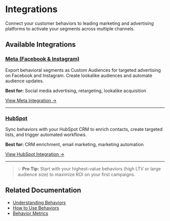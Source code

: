 # Integrations

Connect your customer behaviors to leading marketing and advertising platforms to activate your segments across multiple channels.

## Available Integrations

### [Meta (Facebook & Instagram)](./meta)

Export behavioral segments as Custom Audiences for targeted advertising on Facebook and Instagram. Create lookalike audiences and automate audience updates.

**Best for:** Social media advertising, retargeting, lookalike acquisition

[View Meta Integration →](./meta)

---

### [HubSpot](./hubspot)

Sync behaviors with your HubSpot CRM to enrich contacts, create targeted lists, and trigger automated workflows.

**Best for:** CRM enrichment, email marketing, marketing automation

[View HubSpot Integration →](./hubspot)

---

> 💡 **Pro Tip:** Start with your highest-value behaviors (high LTV or large audience size) to maximize ROI on your first campaigns.

## Related Documentation

- [Understanding Behaviors](../index.md)
- [How to Use Behaviors](../how-to-use.md)
- [Behavior Metrics](../index.md#key-metrics)
